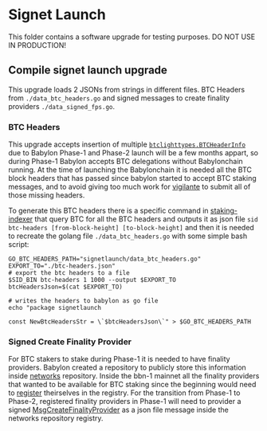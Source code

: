 # Signet Launch

This folder contains a software upgrade for testing purposes.
DO NOT USE IN PRODUCTION!

## Compile signet launch upgrade

This upgrade loads 2 JSONs from strings in different files.
BTC Headers from `./data_btc_headers.go` and signed messages
to create finality providers `./data_signed_fps.go`.

### BTC Headers

This upgrade accepts insertion of multiple
[`btclighttypes.BTCHeaderInfo`](../../../x/btclightclient/types/btclightclient.pb.go#36)
due to Babylon Phase-1 and Phase-2 launch will be a few months appart, so
during Phase-1 Babylon accepts BTC delegations without Babylonchain running.
At the time of launching the Babylonchain it is needed all the BTC block
headers that has passed since babylon started to accept BTC staking messages,
and to avoid giving too much work for
[vigilante](https://github.com/babylonlabs-io/vigilante)
to submit all of those missing headers.

To generate this BTC headers there is a specific command in
[staking-indexer](https://github.com/babylonlabs-io/staking-indexer)
that query BTC for all the BTC headers and outputs it as json file
`sid btc-headers [from-block-height] [to-block-height]` and then
it is needed to recreate the golang file `./data_btc_headers.go`
with some simple bash script:

```shell
GO_BTC_HEADERS_PATH="signetlaunch/data_btc_headers.go"
EXPORT_TO="./btc-headers.json"
# export the btc headers to a file
$SID_BIN btc-headers 1 1000 --output $EXPORT_TO
btcHeadersJson=$(cat $EXPORT_TO)

# writes the headers to babylon as go file
echo "package signetlaunch

const NewBtcHeadersStr = \`$btcHeadersJson\`" > $GO_BTC_HEADERS_PATH
```

### Signed Create Finality Provider

For BTC stakers to stake during Phase-1 it is needed to have finality
providers. Babylon created a repository to publicly store this information
inside [networks](https://github.com/babylonlabs-io/networks) repository.
Inside the bbn-1 mainnet all the finality providers that wanted to be available
for BTC staking since the beginning would need to
[register](https://github.com/babylonlabs-io/networks/blob/main/bbn-1/finality-providers/README.md)
theirselves in the registry.
For the transition from Phase-1 to Phase-2, registered finality providers in
Phase-1 will need to provider a signed
[MsgCreateFinalityProvider](../../../x/btcstaking/types/tx.pb.go#38) as a
json file message inside the networks repository registry.

<!-- TODO: shell to generate the string message with signed finality
providers from the networks repository -->
